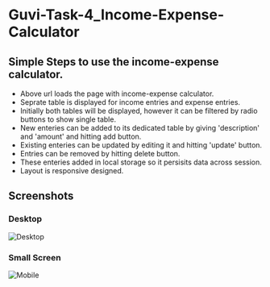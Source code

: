 # Guvi-Task-4_Income-Expense-Calculator
## Simple Steps to use the income-expense calculator.
- Above url loads the page with income-expense calculator.
- Seprate table is displayed for income entries and expense entries.
- Initially both tables will be displayed, however it can be filtered by radio buttons to show single table.
- New enteries can be added to its dedicated table by giving 'description' and 'amount' and hitting add button.
- Existing enteries can be updated by editing it and hitting 'update' button.
- Entries can be removed by hitting delete button.
- These enteries added in local storage so it persisits data across session.
- Layout is responsive designed.

## Screenshots
### Desktop
![Desktop](https://github.com/user-attachments/assets/02ac58d2-9eee-41ee-b69d-ae8ce0090882)

### Small Screen
![Mobile](https://github.com/user-attachments/assets/4a03f9a5-92f0-4e69-9841-c0af3bfc6503)



